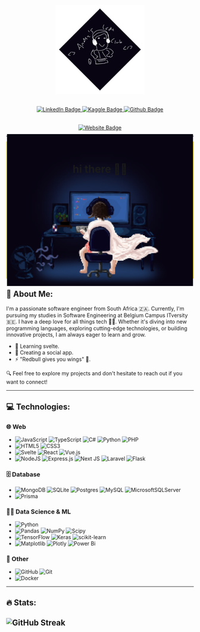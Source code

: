 <div align="center" style="width: 100%; display: flex; flex-direction: column; align-items: center; gap: 2rem">
    <img src="./assets/andre-code-club.svg" alt="Andre Code Club" style="width: 15rem;">
    <div id="badges">
        <a href="https://www.linkedin.com/in/andre-burger-sen/">
            <img src="https://img.shields.io/badge/LinkedIn-blue?style=for-the-badge&logo=linkedin&logoColor=white" alt="LinkedIn Badge"/>        
        </a>
        <a href="https://www.kaggle.com/andebxdee">
            <img src="https://img.shields.io/badge/Kaggle-%2300beff.svg?style=for-the-badge&logo=Kaggle&logoColor=white" alt="Kaggle Badge"/>
        </a>        
        <a href="https://github.com/andreburg">
            <img src="https://img.shields.io/badge/GitHub-%23040b17?style=for-the-badge&logo=Github&logoColor=white" alt="Github Badge"/>
        </a>
    </div>
    <a href="https://andreburg-dev.onrender.com/">
        <img src="https://img.shields.io/badge/Website-white?style=for-the-badge&logoColor=black" alt="Website Badge"/>
    </a>
</div>

---

<div style="display: flex; justify-content: center; align-items: center; background-color: #080412; padding: 1rem; gap: 5rem; position: relative; border: 2px solid #f5da42">
    <div style="z-index: 1; padding-bottom: 15rem; text-align: center">
        <h1>
            hi there 👋🥸
        </h1>
    </div>
    <img src="./assets/andre-emote.apng" style="position: absolute; z-index: 0;"/>
</div>

## 👦 About Me:

I'm a passionate software engineer from South Africa 🇿🇦. Currently, I'm pursuing my studies in Software Engineering at Belgium Campus ITversity 🇧🇪. I have a deep love for all things tech 👨‍💻. Whether it's diving into new programming languages, exploring cutting-edge technologies, or building innovative projects, I am always eager to learn and grow.

- 🌱 Learning svelte.
- 👷 Creating a social app.
- ⚡ "Redbull gives you wings" 💸.

🔍 Feel free to explore my projects and don't hesitate to reach out if you want to connect!

---

## 💻 Technologies:

### 🌐 Web

- ![JavaScript](https://img.shields.io/badge/javascript-%23323330.svg?style=for-the-badge&logo=javascript&logoColor=%23F7DF1E) ![TypeScript](https://img.shields.io/badge/typescript-%23007ACC.svg?style=for-the-badge&logo=typescript&logoColor=white) ![C#](https://img.shields.io/badge/c%23-%23239120.svg?style=for-the-badge&logo=csharp&logoColor=white) ![Python](https://img.shields.io/badge/python-3670A0?style=for-the-badge&logo=python&logoColor=ffdd54) ![PHP](https://img.shields.io/badge/php-%23777BB4.svg?style=for-the-badge&logo=php&logoColor=white)
- ![HTML5](https://img.shields.io/badge/html5-%23E34F26.svg?style=for-the-badge&logo=html5&logoColor=white) ![CSS3](https://img.shields.io/badge/css3-%231572B6.svg?style=for-the-badge&logo=css3&logoColor=white)
- ![Svelte](https://img.shields.io/badge/svelte-%23f1413d.svg?style=for-the-badge&logo=svelte&logoColor=white) ![React](https://img.shields.io/badge/react-%2320232a.svg?style=for-the-badge&logo=react&logoColor=%2361DAFB) ![Vue.js](https://img.shields.io/badge/vue.js-%2335495e.svg?style=for-the-badge&logo=vuedotjs&logoColor=%234FC08D)
- ![NodeJS](https://img.shields.io/badge/node.js-6DA55F?style=for-the-badge&logo=node.js&logoColor=white) ![Express.js](https://img.shields.io/badge/express.js-%23404d59.svg?style=for-the-badge&logo=express&logoColor=%2361DAFB) ![Next JS](https://img.shields.io/badge/Next-black?style=for-the-badge&logo=next.js&logoColor=white) ![Laravel](https://img.shields.io/badge/laravel-%23FF2D20.svg?style=for-the-badge&logo=laravel&logoColor=white) ![Flask](https://img.shields.io/badge/flask-%23000.svg?style=for-the-badge&logo=flask&logoColor=white)

### 🗄️ Database

- ![MongoDB](https://img.shields.io/badge/MongoDB-%234ea94b.svg?style=for-the-badge&logo=mongodb&logoColor=white) ![SQLite](https://img.shields.io/badge/sqlite-%2307405e.svg?style=for-the-badge&logo=sqlite&logoColor=white) ![Postgres](https://img.shields.io/badge/postgres-%23316192.svg?style=for-the-badge&logo=postgresql&logoColor=white) ![MySQL](https://img.shields.io/badge/mysql-4479A1.svg?style=for-the-badge&logo=mysql&logoColor=white) ![MicrosoftSQLServer](https://img.shields.io/badge/Microsoft%20SQL%20Server-CC2927?style=for-the-badge&logo=microsoft%20sql%20server&logoColor=white)
- ![Prisma](https://img.shields.io/badge/Prisma-3982CE?style=for-the-badge&logo=Prisma&logoColor=white)

### 🦾🤖 Data Science & ML

- ![Python](https://img.shields.io/badge/python-3670A0?style=for-the-badge&logo=python&logoColor=ffdd54)
- ![Pandas](https://img.shields.io/badge/pandas-%23150458.svg?style=for-the-badge&logo=pandas&logoColor=white) ![NumPy](https://img.shields.io/badge/numpy-%23013243.svg?style=for-the-badge&logo=numpy&logoColor=white) ![Scipy](https://img.shields.io/badge/SciPy-%230C55A5.svg?style=for-the-badge&logo=scipy&logoColor=%white)
- ![TensorFlow](https://img.shields.io/badge/TensorFlow-%23FF6F00.svg?style=for-the-badge&logo=TensorFlow&logoColor=white) ![Keras](https://img.shields.io/badge/Keras-%23D00000.svg?style=for-the-badge&logo=Keras&logoColor=white) ![scikit-learn](https://img.shields.io/badge/scikit--learn-%23F7931E.svg?style=for-the-badge&logo=scikit-learn&logoColor=white)
- ![Matplotlib](https://img.shields.io/badge/Matplotlib-%23ffffff.svg?style=for-the-badge&logo=Matplotlib&logoColor=black) ![Plotly](https://img.shields.io/badge/Plotly-%233F4F75.svg?style=for-the-badge&logo=plotly&logoColor=white) ![Power Bi](https://img.shields.io/badge/power_bi-F2C811?style=for-the-badge&logo=powerbi&logoColor=black)

### 🔑 Other

- ![GitHub](https://img.shields.io/badge/github-%23121011.svg?style=for-the-badge&logo=github&logoColor=white) ![Git](https://img.shields.io/badge/git-%23F05033.svg?style=for-the-badge&logo=git&logoColor=white)
- ![Docker](https://img.shields.io/badge/docker-%230db7ed.svg?style=for-the-badge&logo=docker&logoColor=white)

---

## 🔥 Stats:

## ![GitHub Streak](https://github-readme-streak-stats.herokuapp.com?user=andreburg&theme=dark&border_radius=2)
